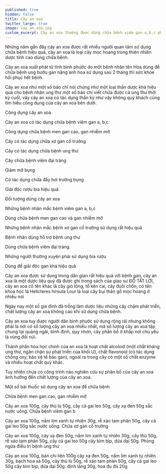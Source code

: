 ```yaml
---
published: true
hidden: false
title: Cây an xoa
twitter_large: true
image: cay_an_xoa.jpg
custom_excerpt: Cây an xoa thường được dùng chữa bệnh viêm gan a,b,c phòng chữa bệnh xơ gan cổ trướng, phòng ngừa ung thư.
---
```


Những năm gần đây cây an xoa được rất nhiều người quan tâm sử dụng chữa bệnh hiệu quả, cây an xoa là loại cây mọc hoang trong thiên nhiên dược tính cao dùng chữa bệnh.

Cây an xoa xuất phát từ tỉnh bình phước do một bệnh nhân tên Hòa dùng để chữa bệnh ung bướu gan nặng anh hoa sử dụng sau 2 tháng thì sức khỏe hồi phục hết bệnh.

Cây an xoa như một số báo chí nói chúng như một loại thần dược khá hiệu quả cho bệnh nhân ung thư một số báo chí viết chữa được cả ung thư thời kỳ cuối, vây cây an xoa có tác dụng thần kỳ như vậy không quý khách cùng tìm hiểu công dụng của cây an xoa bên dưới.

Công dụng cây an xoa

Cây an xoa có tác dụng chữa bệnh viêm gan a, b,c

Công dụng chữa bệnh men gan cao, gan nhiễm mỡ

Cây có tác dụng chữa xơ gan cổ trướng

Cây có tác dụng chữa bệnh ung thư

Cây chữa bệnh viêm đại tràng

Giảm mỡ bụng

Có tác dụng chữa đầy hơi trướng bụng

Giải độc rượu bia hiệu quả

Đối tượng dùng cây an xoa

Những bệnh nhân mắc bệnh viêm gan a, b,c

Dùng chữa bệnh men gan cao và gan nhiễm mỡ

Những bệnh nhân mắc bệnh xơ gan cổ trướng sử dụng rất hiệu quả

Bệnh nhân dùng hỗ trợ bệnh ung thư

Dùng chữa bệnh viêm đại tràng.

Những người thường xuyên phải sử dụng bia rượu

Dùng để giải độc gan khá hiệu quả

Cây an xoa được sử dụng trong dân gian rất hiệu quả với bệnh gan, cây an xoa là một dược liệu quý đã được ghi trong sách của giao sư ĐỖ TẤT LỢI, cây an xoa có tên khác là cây gió lông, tổ kén cai, cây đuôi chồn, có tên khoa học là Helicteres hirsuta Lour là loại cây bụi thân gỗ mọc hoang ở nhiều nơi

Ngày nay một số gia đình đã trồng làm dược liệu những cây chậm phát triển, chất lượng cây an xoa không cao khi sử dụng chữa bệnh.

Cây an xoa tuy được người dân bình phước sử dụng rộng rãi nhưng không phải là nơi có số lượng cây an xoa nhiều nhất, mà số lượng cây an xoa tập chung tại quảng ngãi, bình định, quy nhơn, cây phân bổ ở khắp nơi chủ yếu là vùng đồi núi.

Thành phần hóa học chính của an xoa là hoạt chất alcoloid (một chất kháng ung thư, ngăn chặn sự phát triển của khối U), chất flavonoid (có tác dụng chống oxy, bảo vệ tế bào gan), ngoài ra trong cây có một số chất enzyme và nhiều hoạt chất quý khác.

Tuy nhiên chưa có công trình nào nghiên cứu sự phân bố của cây an xoa ảnh hưởng đến chất lượng của cây an xoa.

Một số bài thuốc sử dụng cây an xoa để chữa bệnh

Chữa bệnh men gan cao, gan nhiễm mỡ

Cây an xoa 100g, cây thù lù 50g, cây cà gai leo 50g, cây xạ đen 50g sắc nước uống.
Chữa bệnh viêm gan b

Cây an xoa 100g, nấm lim xanh tự nhiên 30g, rễ xáo tam phân 50g, cây cà gai leo 50g sắc nước uống.
Chữa xơ gan cổ trướng

Cây an xoa 100g, cây xạ đen 50g, nấm lim xanh tự nhiên 30g, cây thù 50g, rễ xáo tam phân 50g, cây cà gai leo 50g cây bìm bịp, dứa dại 50g.
Phòng ngừa điều trị bệnh ung thư

Cây an xoa 100g, bán chi liên 100g  cây xạ đen 50g, nấm lim xanh tự nhiên 30g, bạch hoa xà 50g, cây thù lù 50g, rễ xáo tam phân 50g, cây cà gai leo 50g cây bìm bịp, dứa dại 50g. đinh lăng 30g, hoa đu đủ 20g